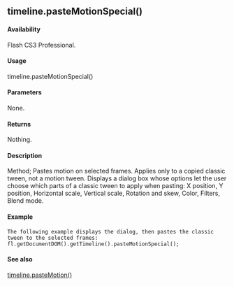 ## timeline.pasteMotionSpecial()

#### Availability

Flash CS3 Professional.

#### Usage

timeline.pasteMotionSpecial()

#### Parameters

None.

#### Returns

Nothing.

#### Description

Method; Pastes motion on selected frames. Applies only to a copied classic tween, not a motion tween. Displays a dialog box whose options let the user choose which parts of a classic tween to apply when pasting: X position, Y position, Horizontal scale, Vertical scale, Rotation and skew, Color, Filters, Blend mode.

#### Example

```
The following example displays the dialog, then pastes the classic tween to the selected frames:
fl.getDocumentDOM().getTimeline().pasteMotionSpecial();

```
#### See also

[timeline.pasteMotion()](#_bookmark1071)
